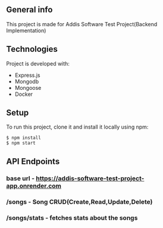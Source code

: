 ## General info
This project is made for Addis Software Test Project(Backend Implementation)

## Technologies
Project is developed with:
* Express.js
* Mongodb
* Mongoose
* Docker

## Setup
To run this project, clone it and install it locally using npm:

```
$ npm install
$ npm start
```

## API Endpoints

### base url - https://addis-software-test-project-app.onrender.com
### /songs - Song CRUD(Create,Read,Update,Delete)
### /songs/stats - fetches stats about the songs
